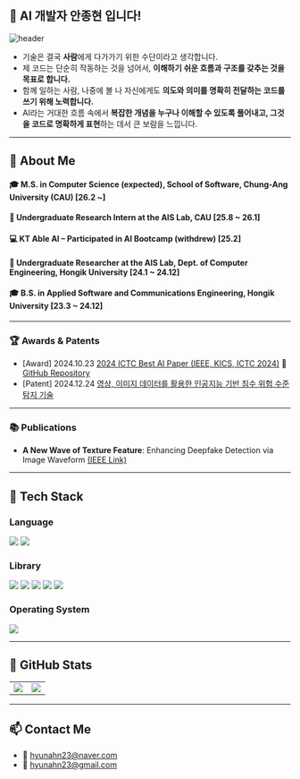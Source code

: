 ## 🌱 AI 개발자 안종현 입니다!

![header](https://capsule-render.vercel.app/api?type=waving&color=gradient&height=300&section=header&text=Good%20to%20see%20you%20%F0%9F%A4%97)

- 기술은 결국 **사람**에게 다가가기 위한 수단이라고 생각합니다.
- 제 코드는 단순히 작동하는 것을 넘어서, **이해하기 쉬운 흐름과 구조를 갖추는 것을 목표로 합니다.**
- 함께 일하는 사람, 나중에 볼 나 자신에게도 **의도와 의미를 명확히 전달하는 코드를 쓰기 위해 노력합니다.**
- AI라는 거대한 흐름 속에서 **복잡한 개념을 누구나 이해할 수 있도록 풀어내고, 그것을 코드로 명확하게 표현**하는 데서 큰 보람을 느낍니다.

---

## 👀 About Me

#### 🎓 M.S. in Computer Science (expected), School of Software, Chung-Ang University (CAU) [26.2 ~]  
#### 🔬 Undergraduate Research Intern at the AIS Lab, CAU [25.8 ~ 26.1]    
#### 💻 KT Able AI – Participated in AI Bootcamp (withdrew) [25.2]  
#### 🔬 Undergraduate Researcher at the AIS Lab, Dept. of Computer Engineering, Hongik University [24.1 ~ 24.12]  
#### 🎓 B.S. in Applied Software and Communications Engineering, Hongik University [23.3 ~ 24.12]

---

### 🏆 Awards & Patents

- [Award] 2024.10.23 [2024 ICTC Best AI Paper (IEEE, KICS, ICTC 2024)](https://www.hongik.ac.kr/kr/newscenter/news.do?mode=view&articleNo=128180)  🔗 [GitHub Repository](https://github.com/hyunahn23/ImageWaveform-based-Deepfake-Detection)
- [Patent] 2024.12.24 [영상, 이미지 데이터를 활용한 인공지능 기반 침수 위험 수준 탐지 기술](https://github.com/hyunahn23/Flooding)

---

### 📚 Publications

- **A New Wave of Texture Feature**: Enhancing Deepfake Detection via Image Waveform [(IEEE Link)](https://ieeexplore.ieee.org/document/10827484)

---

## 🧱 Tech Stack

### Language  
<div>
  <img src="https://img.shields.io/badge/Python-3776AB?style=flat-square&logo=Python&logoColor=white"/>
  <img src="https://img.shields.io/badge/C++-00599C?style=flat-square&logo=C%2B%2B&logoColor=white"/>
</div>

### Library  
<div>
  <img src="https://img.shields.io/badge/PyTorch-EE4C2C?style=flat-square&logo=PyTorch&logoColor=white"/>
  <img src="https://img.shields.io/badge/NumPy-013243?style=flat-square&logo=NumPy&logoColor=white"/>
  <img src="https://img.shields.io/badge/pandas-150458?style=flat-square&logo=pandas&logoColor=white"/>
  <img src="https://img.shields.io/badge/OpenCV-5C3EE8?style=flat-square&logo=OpenCV&logoColor=white"/>
  <img src="https://img.shields.io/badge/Scikit--learn-F7931E?style=flat-square&logo=Scikit-learn&logoColor=white"/>
</div>

### Operating System  
<div>
  <img src="https://img.shields.io/badge/Linux-FCC624?style=flat-square&logo=Linux&logoColor=white"/>
</div>

---

## 🤔 GitHub Stats

<table>
  <tr>
    <td><img src="https://github-readme-stats.vercel.app/api?username=hyunahn23&show_icons=true&theme=transparent&cache_seconds=1820" /></td>
    <td><img src="https://github-readme-stats.vercel.app/api/top-langs/?username=hyunahn23&layout=compact&cache_seconds=1820" /></td>
  </tr>
</table>


---

## 📫 Contact Me

- 📧 hyunahn23@naver.com  
- 📧 hyunahn23@gmail.com
